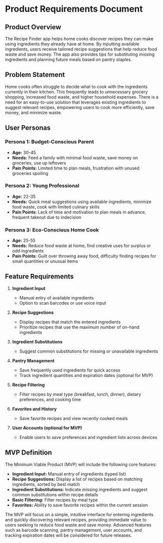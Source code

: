 # Product Requirements Document

## Product Overview
The Recipe Finder app helps home cooks discover recipes they can make using ingredients they already have at home. By inputting available ingredients, users receive tailored recipe suggestions that help reduce food waste and save money. The app also provides tips for substituting missing ingredients and planning future meals based on pantry staples.

## Problem Statement
Home cooks often struggle to decide what to cook with the ingredients currently in their kitchen. This frequently leads to unnecessary grocery shopping, increased food waste, and higher household expenses. There is a need for an easy-to-use solution that leverages existing ingredients to suggest relevant recipes, empowering users to cook more efficiently, save money, and minimize waste.

## User Personas

### Persona 1: Budget-Conscious Parent
- **Age:** 30-45  
- **Needs:** Feed a family with minimal food waste, save money on groceries, use up leftovers  
- **Pain Points:** Limited time to plan meals, frustration with unused groceries spoiling  

### Persona 2: Young Professional
- **Age:** 22-35  
- **Needs:** Quick meal suggestions using available ingredients, minimize food waste, cook with limited culinary skills  
- **Pain Points:** Lack of time and motivation to plan meals in advance, frequent takeout due to indecision  

### Persona 3: Eco-Conscious Home Cook
- **Age:** 25-55  
- **Needs:** Reduce food waste at home, find creative uses for surplus or odd ingredients  
- **Pain Points:** Guilt over throwing away food, difficulty finding recipes for small quantities or unusual items  

## Feature Requirements

1. **Ingredient Input**
   - Manual entry of available ingredients
   - Option to scan barcodes or use voice input

2. **Recipe Suggestions**
   - Display recipes that match the entered ingredients
   - Prioritize recipes that use the maximum number of on-hand ingredients

3. **Ingredient Substitutions**
   - Suggest common substitutions for missing or unavailable ingredients

4. **Pantry Management**
   - Save frequently used ingredients for quick access
   - Track ingredient quantities and expiration dates (optional for MVP)

5. **Recipe Filtering**
   - Filter recipes by meal type (breakfast, lunch, dinner), dietary preferences, and cooking time

6. **Favorites and History**
   - Save favorite recipes and view recently cooked meals

7. **User Accounts (optional for MVP)**
   - Enable users to save preferences and ingredient lists across devices

## MVP Definition

The Minimum Viable Product (MVP) will include the following core features:

- **Ingredient Input:** Manual entry of ingredients (typed list)
- **Recipe Suggestions:** Display a list of recipes based on matching ingredients, sorted by best match
- **Ingredient Substitutions:** Indicate missing ingredients and suggest common substitutions within recipe details
- **Basic Filtering:** Filter recipes by meal type
- **Favorites:** Ability to save favorite recipes within the current session

The MVP will focus on a simple, intuitive interface for entering ingredients and quickly discovering relevant recipes, providing immediate value to users seeking to reduce food waste and save money. Advanced features such as barcode scanning, pantry management, user accounts, and tracking expiration dates will be considered for future releases.